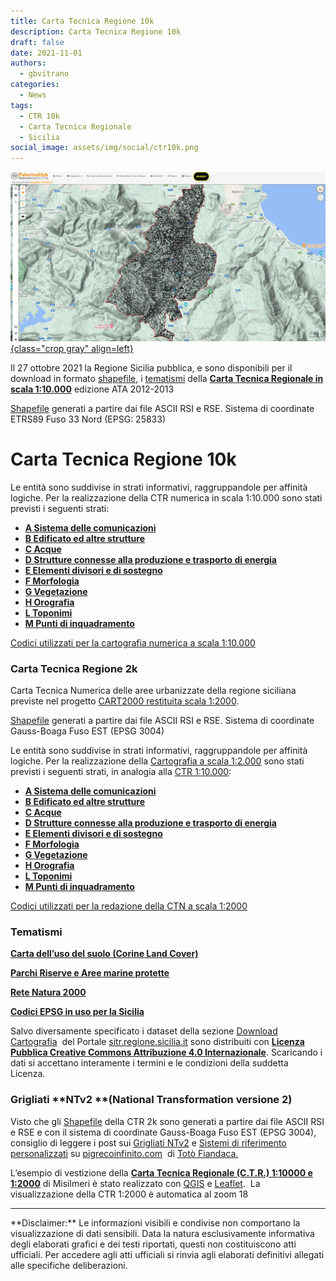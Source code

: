 ```yaml
---
title: Carta Tecnica Regione 10k
description: Carta Tecnica Regione 10k
draft: false
date: 2021-11-01
authors:
  - gbvitrano
categories:
  - News 
tags:
  - CTR 10k
  - Carta Tecnica Regionale
  - Sicilia
social_image: assets/img/social/ctr10k.png
---  
```

<style>
.md-typeset code { background-color: #fff0;}  
.md-typeset pre>code { background-color: #fff0;}  
</style>
[![CTR](ctr10k.webp "Carta Tecnica Regione 10k" ){class="crop gray" align=left}](index.md) 

Il 27 ottobre 2021 la Regione Sicilia pubblica, e sono disponibili per il download in formato [shapefile](https://www.sitr.regione.sicilia.it/download/download-carta-tecnica-regionale-10000/ata1213-shape/), i [tematismi](https://www.sitr.regione.sicilia.it/download/tematismi/) della **[Carta Tecnica Regionale in scala 1:10.000](https://www.sitr.regione.sicilia.it/download/download-carta-tecnica-regionale-10000/ata1213-shape/)** edizione ATA 2012-2013

[Shapefile](https://www.sitr.regione.sicilia.it/download/download-carta-tecnica-regionale-10000/ata1213-shape/) generati a partire dai file ASCII RSI e RSE. Sistema di coordinate ETRS89 Fuso 33 Nord (EPSG: 25833) <!-- more -->

# Carta Tecnica Regione 10k
Le entità sono suddivise in strati informativi, raggruppandole per affinità logiche.
Per la realizzazione della CTR numerica in scala 1:10.000 sono stati previsti i seguenti strati:


* **[A Sistema delle comunicazioni](https://www.sitr.regione.sicilia.it/wp-content/uploads/CTR_ATA_2012_2013_A_Comunicazioni.zip)**
* **[B Edificato ed altre strutture](https://www.sitr.regione.sicilia.it/wp-content/uploads/CTR_ATA_2012_2013_B_Edificato.zip)**
* **[C Acque](https://www.sitr.regione.sicilia.it/wp-content/uploads/CTR_ATA_2012_2013_C_Acque.zip)**
* **[D Strutture connesse alla produzione e trasporto di energia](https://www.sitr.regione.sicilia.it/wp-content/uploads/CTR_ATA_2012_2013_D_TraspProdEnergia.zip)**
* **[E Elementi divisori e di sostegno](https://www.sitr.regione.sicilia.it/wp-content/uploads/CTR_ATA_2012_2013_E_ElemDivisoriSostegno.zip)**
* **[F Morfologia](https://www.sitr.regione.sicilia.it/wp-content/uploads/CTR_ATA_2012_2013_F_Morfologia.zip)**
* **[G Vegetazione](https://www.sitr.regione.sicilia.it/wp-content/uploads/CTR_ATA_2012_2013_G_Vegetazione.zip)**
* **[H Orografia](https://www.sitr.regione.sicilia.it/wp-content/uploads/CTR_ATA_2012_2013_H_Orografia.zip)**
* **[L Toponimi](https://www.sitr.regione.sicilia.it/wp-content/uploads/CTR_ATA_2012_2013_L_Toponimi.zip)**
* **[M Punti di inquadramento](https://www.sitr.regione.sicilia.it/wp-content/uploads/CTR_ATA_2012_2013_M_PuntiInquadramento.zip)**

[Codici utilizzati per la cartografia numerica a scala 1:10.000](https://www.sitr.regione.sicilia.it/wp-content/uploads/Documenti/Download-Documenti/Codici_CTR_10000.pdf)

### Carta Tecnica Regione 2k
Carta Tecnica Numerica delle aree urbanizzate della regione siciliana previste nel progetto [CART2000 restituita scala 1:2000](https://www.sitr.regione.sicilia.it/download/download-carta-tecnica-2000/cart2000-shape/).

[Shapefile](https://www.sitr.regione.sicilia.it/download/download-carta-tecnica-2000/cart2000-shape/) generati a partire dai file ASCII RSI e RSE. Sistema di coordinate Gauss-Boaga Fuso EST (EPSG 3004)

Le entità sono suddivise in strati informativi, raggruppandole per affinità logiche.
Per la realizzazione della [Cartografia a scala 1:2.000](https://www.sitr.regione.sicilia.it/download/download-carta-tecnica-2000/cart2000-shape/) sono stati previsti i seguenti strati, in analogia alla [CTR 1:10.000](https://www.sitr.regione.sicilia.it/download/download-carta-tecnica-regionale-10000/ata1213-shape/):


* **[A Sistema delle comunicazioni](https://www.sitr.regione.sicilia.it/wp-content/uploads/SITR2K_CTN_A_Comunicazioni.zip)**
* **[B Edificato ed altre strutture](https://www.sitr.regione.sicilia.it/wp-content/uploads/SITR2K_CTN_B_Edificato.zip)**
* **[C Acque](https://www.sitr.regione.sicilia.it/wp-content/uploads/SITR2K_CTN_C_Acque.zip)**
* **[D Strutture connesse alla produzione e trasporto di energia](https://www.sitr.regione.sicilia.it/wp-content/uploads/SITR2K_CTN_D_TraspProdEnergia.zip)**
* **[E Elementi divisori e di sostegno](https://www.sitr.regione.sicilia.it/wp-content/uploads/SITR2K_CTN_E_ElDivisoriSostegno.zip)**
* **[F Morfologia](https://www.sitr.regione.sicilia.it/wp-content/uploads/SITR2K_CTN_F_Morfologia.zip)**
* **[G Vegetazione](https://www.sitr.regione.sicilia.it/wp-content/uploads/SITR2K_CTN_G_Vegetazione.zip)**
* **[H Orografia](https://www.sitr.regione.sicilia.it/wp-content/uploads/SITR2K_CTN_H_Orografia.zip)**
* **[L Toponimi](https://www.sitr.regione.sicilia.it/wp-content/uploads/SITR2K_CTN_L_Toponimi.zip)**
* **[M Punti di inquadramento](https://www.sitr.regione.sicilia.it/wp-content/uploads/SITR2K_CTN_M_PuntiInquadramento.zip)**

[Codici utilizzati per la redazione della CTN a scala 1:2000](https://www.sitr.regione.sicilia.it/wp-content/uploads/Documenti/Download-Documenti/Codici_CTN_2000.pdf)

### Tematismi
**[Carta dell’uso del suolo (Corine Land Cover)](https://www.sitr.regione.sicilia.it/download/carte-delluso-del-suolo/)**

**[Parchi Riserve e Aree marine protette](https://www.sitr.regione.sicilia.it/download/tematismi/parchi-riserve-e-aree-marine-protette/)**

**[Rete Natura 2000](https://www.sitr.regione.sicilia.it/download/tematismi/rete-natura-2000/)**

**[Codici EPSG in uso per la Sicilia](https://www.sitr.regione.sicilia.it/codici-epsg-in-uso-per-la-sicilia/)**

Salvo diversamente specificato i dataset della sezione [Download Cartografia](http://www.sitr.regione.sicilia.it/?page_id=419)  del Portale [sitr.regione.sicilia.it](http://www.sitr.regione.sicilia.it/) sono distribuiti con **[Licenza Pubblica Creative Commons Attribuzione 4.0 Internazionale](https://creativecommons.org/licenses/by/4.0/deed.it)**. Scaricando i dati si accettano interamente i termini e le condizioni della suddetta Licenza.

### Grigliati **NTv2 **(National Transformation versione 2)
Visto che gli [Shapefile](https://www.sitr.regione.sicilia.it/download/download-carta-tecnica-2000/cart2000-shape/) della CTR 2k sono generati a partire dai file ASCII RSI e RSE e con il sistema di coordinate Gauss-Boaga Fuso EST (EPSG 3004), consiglio di leggere i post sui [Grigliati NTv2](https://pigrecoinfinito.com/2020/01/06/qgis-e-i-grigliati-ntv2/) e [Sistemi di riferimento personalizzati](https://pigrecoinfinito.com/2021/08/26/qgis-e-i-sistemi-di-riferimento-personalizzati/) su [pigrecoinfinito.com](https://coseerobe.gbvitrano.it/pigrecoinfinito.com)  di [Totò Fiandaca.](https://twitter.com/totofiandaca)

L’esempio di vestizione della **[Carta Tecnica Regionale (C.T.R.) 1:10000 e 1:2000](https://palermohub.opendatasicilia.it/index_ctr10k_misilmeri.html#13/38.0203/13.4327)** di Misilmeri è stato realizzato con [QGIS](https://qgis.org/it/site/) e [Leaflet](https://leafletjs.com/).  La visualizzazione della CTR 1:2000 è automatica al zoom 18


<hr>
**Disclaimer:** Le informazioni visibili e condivise non comportano la visualizzazione di dati sensibili. Data la natura esclusivamente informativa degli elaborati grafici e dei testi riportati, questi non costituiscono atti ufficiali. Per accedere agli atti ufficiali si rinvia agli elaborati definitivi allegati alle specifiche deliberazioni.